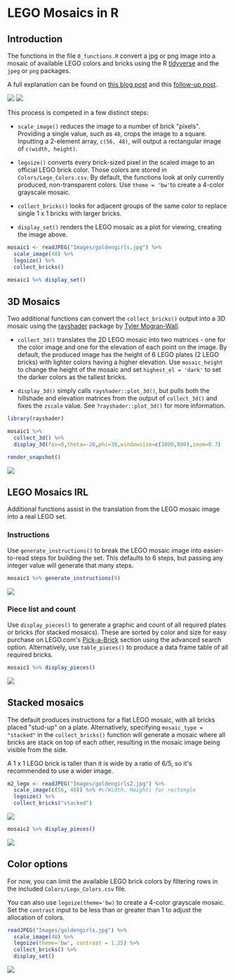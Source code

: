 LEGO Mosaics in R
================

Introduction
------------

The functions in the file `0_functions.R` convert a jpg or png image into a mosaic of available LEGO colors and bricks using the R [tidyverse](https://www.tidyverse.org/) and the `jpeg` or `png` packages.

A full explanation can be found on [this blog post](http://www.ryantimpe.com/2018/04/23/lego-mosaic1/) and this [follow-up post](http://www.ryantimpe.com/2018/05/07/lego-mosaic2/).

![](README_files/figure-markdown_github/m1_orig-1.png) ![](README_files/figure-markdown_github/m1_set-1.png)

This process is competed in a few distinct steps:

-   `scale_image()` reduces the image to a number of brick "pixels". Providing a single value, such as `48`, crops the image to a square. Inputting a 2-element array, `c(56, 48)`, will output a rectangular image of `c(width, height)`.

-   `legoize()` converts every brick-sized pixel in the scaled image to an official LEGO brick color. Those colors are stored in `Colors/Lego_Colors.csv`. By default, the functions look at only currently produced, non-transparent colors. Use `theme = 'bw'`to create a 4-color grayscale mosaic.

-   `collect_bricks()` looks for adjacent groups of the same color to replace single 1 x 1 bricks with larger bricks.

-   `display_set()` renders the LEGO mosaic as a plot for viewing, creating the image above.

``` r
mosaic1 <- readJPEG("Images/goldengirls.jpg") %>% 
  scale_image(48) %>%
  legoize() %>% 
  collect_bricks() 

mosaic1 %>% display_set()
```

3D Mosaics
----------

Two additional functions can convert the `collect_bricks()` output into a 3D mosaic using the [rayshader](https://github.com/tylermorganwall/rayshader) package by [Tyler Mogran-Wall](https://twitter.com/tylermorganwall).

-   `collect_3d()` translates the 2D LEGO mosaic into two matrices - one for the color image and one for the elevation of each point on the image. By default, the produced image has the height of 6 LEGO plates (2 LEGO bricks) with lighter colors having a higher elevation. Use `mosaic_height` to change the height of the mosaic and set `highest_el = 'dark'` to set the darker colors as the tallest bricks.

-   `display_3d()` simply calls `rayshader::plot_3d()`, but pulls both the hillshade and elevation matrices from the output of `collect_3d()` and fixes the `zscale` value. See `?rayshader::plot_3d()` for more information.

``` r
library(rayshader)

mosaic1 %>% 
  collect_3d() %>% 
  display_3d(fov=0,theta=-20,phi=30,windowsize=c(1000,800),zoom=0.7)

render_snapshot()
```

![](README_files/figure-markdown_github/m1_3d-1.png)

LEGO Mosaics IRL
----------------

Additional functions assist in the translation from the LEGO mosaic image into a real LEGO set.

### Instructions

Use `generate_instructions()` to break the LEGO mosaic image into easier-to-read steps for building the set. This defaults to 6 steps, but passing any integer value will generate that many steps.

``` r
mosaic1 %>% generate_instructions(9)
```

![](README_files/figure-markdown_github/m1_instructions-1.png)

### Piece list and count

Use `display_pieces()` to generate a graphic and count of all required plates or bricks (for stacked mosaics). These are sorted by color and size for easy purchase on LEGO.com's [Pick-a-Brick](https://shop.lego.com/en-US/Pick-a-Brick) section using the advanced search option. Alternatively, use `table_pieces()` to produce a data frame table of all required bricks.

``` r
mosaic1 %>% display_pieces()
```

![](README_files/figure-markdown_github/m1_pieces-1.png)

Stacked mosaics
---------------

The default produces instructions for a flat LEGO mosaic, with all bricks placed "stud-up" on a plate. Alternatively, specifying `mosaic_type = "stacked"` in the `collect_bricks()` function will generate a mosaic where all bricks are stack on top of each other, resulting in the mosaic image being visible from the side.

A 1 x 1 LEGO brick is taller than it is wide by a ratio of 6/5, so it's recommended to use a wider image.

``` r
m2_lego <- readJPEG("Images/goldengirls2.jpg") %>% 
  scale_image(c(56, 48)) %>% #c(Width, Height) for rectangle
  legoize() %>% 
  collect_bricks("stacked") 
```

![](README_files/figure-markdown_github/m2_set-1.png)

``` r
mosaic2 %>% display_pieces()
```

![](README_files/figure-markdown_github/m2_pieces-1.png)

Color options
-------------

For now, you can limit the available LEGO brick colors by filtering rows in the included `Colors/Lego_Colors.csv` file.

You can also use `legoize(theme='bw)` to create a 4-color grayscale mosaic. Set the `contrast` input to be less than or greater than 1 to adjust the allocation of colors.

``` r
readJPEG("Images/goldengirls.jpg") %>% 
  scale_image(48) %>%
  legoize(theme='bw', contrast = 1.25) %>% 
  collect_bricks() %>% 
  display_set()
```

![](README_files/figure-markdown_github/m1_bw-1.png)
